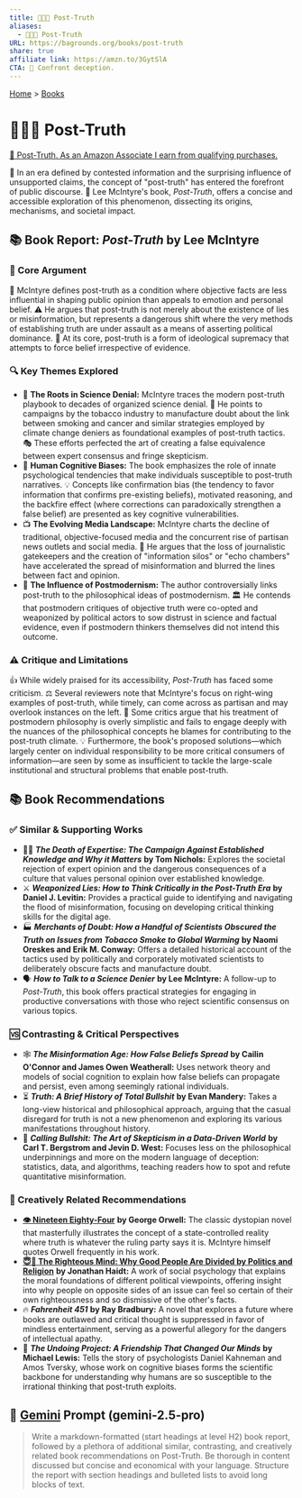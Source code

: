 ```yaml
---
title: 🚫✅🤥 Post-Truth
aliases:
  - 🚫✅🤥 Post-Truth
URL: https://bagrounds.org/books/post-truth
share: true
affiliate link: https://amzn.to/3GytSlA
CTA: 📢 Confront deception.
---
```

[Home](../index.md) > [Books](./index.md)  
# 🚫✅🤥 Post-Truth  
[🛒 Post-Truth. As an Amazon Associate I earn from qualifying purchases.](https://amzn.to/3GytSlA)  
  
📣 In an era defined by contested information and the surprising influence of unsupported claims, the concept of "post-truth" has entered the forefront of public discourse. 📖 Lee McIntyre's book, *Post-Truth*, offers a concise and accessible exploration of this phenomenon, dissecting its origins, mechanisms, and societal impact.  
  
## 📚 Book Report: *Post-Truth* by Lee McIntyre  
  
### 🎯 Core Argument  
  
🧠 McIntyre defines post-truth as a condition where objective facts are less influential in shaping public opinion than appeals to emotion and personal belief. ⚠️ He argues that post-truth is not merely about the existence of lies or misinformation, but represents a dangerous shift where the very methods of establishing truth are under assault as a means of asserting political dominance. 👑 At its core, post-truth is a form of ideological supremacy that attempts to force belief irrespective of evidence.  
  
### 🔍 Key Themes Explored  
  
* 🔬 **The Roots in Science Denial:** McIntyre traces the modern post-truth playbook to decades of organized science denial. 🚬 He points to campaigns by the tobacco industry to manufacture doubt about the link between smoking and cancer and similar strategies employed by climate change deniers as foundational examples of post-truth tactics. 🎭 These efforts perfected the art of creating a false equivalence between expert consensus and fringe skepticism.  
* 🤔 **Human Cognitive Biases:** The book emphasizes the role of innate psychological tendencies that make individuals susceptible to post-truth narratives. 💡 Concepts like confirmation bias (the tendency to favor information that confirms pre-existing beliefs), motivated reasoning, and the backfire effect (where corrections can paradoxically strengthen a false belief) are presented as key cognitive vulnerabilities.  
* 📺 **The Evolving Media Landscape:** McIntyre charts the decline of traditional, objective-focused media and the concurrent rise of partisan news outlets and social media. 📢 He argues that the loss of journalistic gatekeepers and the creation of "information silos" or "echo chambers" have accelerated the spread of misinformation and blurred the lines between fact and opinion.  
* 📜 **The Influence of Postmodernism:** The author controversially links post-truth to the philosophical ideas of postmodernism. 🏛️ He contends that postmodern critiques of objective truth were co-opted and weaponized by political actors to sow distrust in science and factual evidence, even if postmodern thinkers themselves did not intend this outcome.  
  
### ⚠️ Critique and Limitations  
  
👍 While widely praised for its accessibility, *Post-Truth* has faced some criticism. ⚖️ Several reviewers note that McIntyre's focus on right-wing examples of post-truth, while timely, can come across as partisan and may overlook instances on the left. 🤔 Some critics argue that his treatment of postmodern philosophy is overly simplistic and fails to engage deeply with the nuances of the philosophical concepts he blames for contributing to the post-truth climate. 💡 Furthermore, the book's proposed solutions—which largely center on individual responsibility to be more critical consumers of information—are seen by some as insufficient to tackle the large-scale institutional and structural problems that enable post-truth.  
  
## 📚  Book Recommendations  
  
### ✅ Similar & Supporting Works  
  
* 🧑‍🎓 ***The Death of Expertise: The Campaign Against Established Knowledge and Why it Matters*** **by Tom Nichols:** Explores the societal rejection of expert opinion and the dangerous consequences of a culture that values personal opinion over established knowledge.  
* ⚔️ ***Weaponized Lies: How to Think Critically in the Post-Truth Era*** **by Daniel J. Levitin:** Provides a practical guide to identifying and navigating the flood of misinformation, focusing on developing critical thinking skills for the digital age.  
* 🏭 ***Merchants of Doubt: How a Handful of Scientists Obscured the Truth on Issues from Tobacco Smoke to Global Warming*** **by Naomi Oreskes and Erik M. Conway:** Offers a detailed historical account of the tactics used by politically and corporately motivated scientists to deliberately obscure facts and manufacture doubt.  
* 🗣️ ***How to Talk to a Science Denier*** **by Lee McIntyre:** A follow-up to *Post-Truth*, this book offers practical strategies for engaging in productive conversations with those who reject scientific consensus on various topics.  
  
### 🆚 Contrasting & Critical Perspectives  
  
* 🕸️ ***The Misinformation Age: How False Beliefs Spread*** **by Cailin O'Connor and James Owen Weatherall:** Uses network theory and models of social cognition to explain how false beliefs can propagate and persist, even among seemingly rational individuals.  
* ⏳ ***Truth: A Brief History of Total Bullshit*** **by Evan Mandery:** Takes a long-view historical and philosophical approach, arguing that the casual disregard for truth is not a new phenomenon and exploring its various manifestations throughout history.  
* 🐂 ***Calling Bullshit: The Art of Skepticism in a Data-Driven World*** **by Carl T. Bergstrom and Jevin D. West:** Focuses less on the philosophical underpinnings and more on the modern language of deception: statistics, data, and algorithms, teaching readers how to spot and refute quantitative misinformation.  
  
### 🎨 Creatively Related Recommendations  
  
* **[👁️ Nineteen Eighty-Four](./1984.md)** **by George Orwell:** The classic dystopian novel that masterfully illustrates the concept of a state-controlled reality where truth is whatever the ruling party says it is. McIntyre himself quotes Orwell frequently in his work.  
* **[😇🧠 The Righteous Mind: Why Good People Are Divided by Politics and Religion](./the-righteous-mind.md)** **by Jonathan Haidt:** A work of social psychology that explains the moral foundations of different political viewpoints, offering insight into why people on opposite sides of an issue can feel so certain of their own righteousness and so dismissive of the other's facts.  
* 🔥 ***Fahrenheit 451*** **by Ray Bradbury:** A novel that explores a future where books are outlawed and critical thought is suppressed in favor of mindless entertainment, serving as a powerful allegory for the dangers of intellectual apathy.  
* 🧠 ***The Undoing Project: A Friendship That Changed Our Minds*** **by Michael Lewis:** Tells the story of psychologists Daniel Kahneman and Amos Tversky, whose work on cognitive biases forms the scientific backbone for understanding why humans are so susceptible to the irrational thinking that post-truth exploits.  
  
## 💬 [Gemini](../software/gemini.md) Prompt (gemini-2.5-pro)  
> Write a markdown-formatted (start headings at level H2) book report, followed by a plethora of additional similar, contrasting, and creatively related book recommendations on Post-Truth. Be thorough in content discussed but concise and economical with your language. Structure the report with section headings and bulleted lists to avoid long blocks of text.